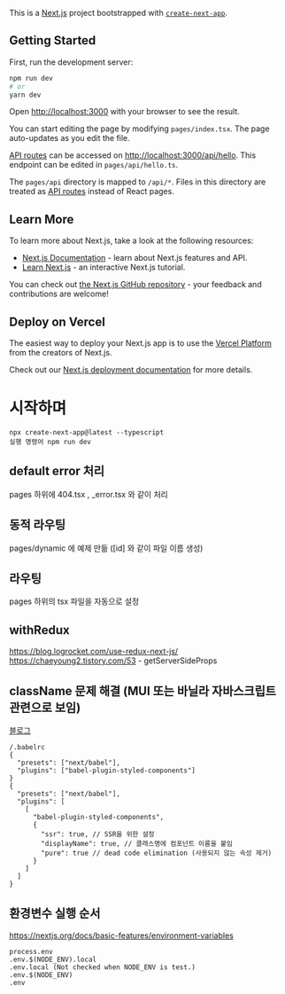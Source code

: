 This is a [Next.js](https://nextjs.org/) project bootstrapped with [`create-next-app`](https://github.com/vercel/next.js/tree/canary/packages/create-next-app).

## Getting Started

First, run the development server:

```bash
npm run dev
# or
yarn dev
```

Open [http://localhost:3000](http://localhost:3000) with your browser to see the result.

You can start editing the page by modifying `pages/index.tsx`. The page auto-updates as you edit the file.

[API routes](https://nextjs.org/docs/api-routes/introduction) can be accessed on [http://localhost:3000/api/hello](http://localhost:3000/api/hello). This endpoint can be edited in `pages/api/hello.ts`.

The `pages/api` directory is mapped to `/api/*`. Files in this directory are treated as [API routes](https://nextjs.org/docs/api-routes/introduction) instead of React pages.

## Learn More

To learn more about Next.js, take a look at the following resources:

- [Next.js Documentation](https://nextjs.org/docs) - learn about Next.js features and API.
- [Learn Next.js](https://nextjs.org/learn) - an interactive Next.js tutorial.

You can check out [the Next.js GitHub repository](https://github.com/vercel/next.js/) - your feedback and contributions are welcome!

## Deploy on Vercel

The easiest way to deploy your Next.js app is to use the [Vercel Platform](https://vercel.com/new?utm_medium=default-template&filter=next.js&utm_source=create-next-app&utm_campaign=create-next-app-readme) from the creators of Next.js.

Check out our [Next.js deployment documentation](https://nextjs.org/docs/deployment) for more details.

# 시작하며

```
npx create-next-app@latest --typescript
실행 명령어 npm run dev
```

## default error 처리
pages 하위에 404.tsx , _error.tsx 와 같이 처리

## 동적 라우팅
pages/dynamic 에 예제 만듦 (\[id\] 와 같이 파일 이름 생성)

## 라우팅
pages 하위의 tsx 파일을 자동으로 설정

## withRedux
https://blog.logrocket.com/use-redux-next-js/
https://chaeyoung2.tistory.com/53 - getServerSideProps

## className 문제 해결 (MUI 또는 바닐라 자바스크립트 관련으로 보임)
[블로그](https://tesseractjh.tistory.com/164)
```
/.babelrc 
{
  "presets": ["next/babel"],
  "plugins": ["babel-plugin-styled-components"]
}
{
  "presets": ["next/babel"],
  "plugins": [
    [
      "babel-plugin-styled-components", 
      {
        "ssr": true, // SSR을 위한 설정
        "displayName": true, // 클래스명에 컴포넌트 이름을 붙임
        "pure": true // dead code elimination (사용되지 않는 속성 제거)
      }
    ]
  ]
}
```

## 환경변수 실행 순서 
https://nextjs.org/docs/basic-features/environment-variables
```
process.env
.env.$(NODE_ENV).local
.env.local (Not checked when NODE_ENV is test.)
.env.$(NODE_ENV)
.env
```